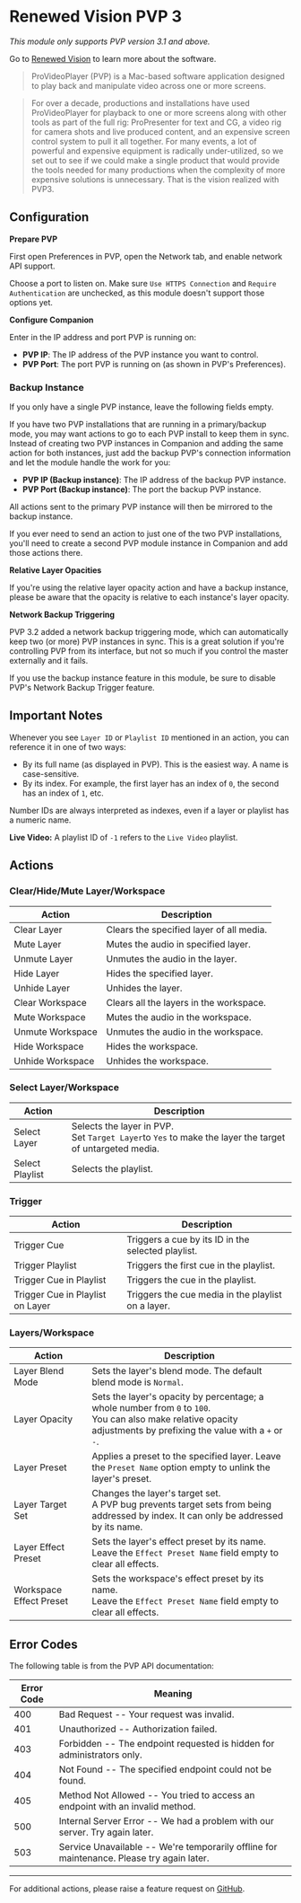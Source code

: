 # Renewed Vision PVP 3

*This module only supports PVP version 3.1 and above.*

Go to [Renewed Vision](https://renewedvision.com/provideoplayer/) to learn more about the software.

> ProVideoPlayer (PVP) is a Mac-based software application designed to play back and manipulate video across one or more screens.

> For over a decade, productions and installations have used ProVideoPlayer for playback to one or more screens along with other tools as part of the full rig: ProPresenter for text and CG, a video rig for camera shots and live produced content, and an expensive screen control system to pull it all together. For many events, a lot of powerful and expensive equipment is radically under-utilized, so we set out to see if we could make a single product that would provide the tools needed for many productions when the complexity of more expensive solutions is unnecessary. That is the vision realized with PVP3.



## Configuration

**Prepare PVP**

First open Preferences in PVP, open the Network tab, and enable network API support.

Choose a port to listen on. Make sure `Use HTTPS Connection` and `Require Authentication` are unchecked, as this module doesn't support those options yet.



**Configure Companion**

Enter in the IP address and port PVP is running on:

- **PVP IP**: The IP address of the PVP instance you want to control.
- **PVP Port**: The port PVP is running on (as shown in PVP's Preferences).



### Backup Instance

If you only have a single PVP instance, leave the following fields empty.

If you have two PVP installations that are running in a primary/backup mode, you may want actions to go to each PVP install to keep them in sync. Instead of creating two PVP instances in Companion and adding the same action for both instances, just add the backup PVP's connection information and let the module handle the work for you:

- **PVP IP (Backup instance)**: The IP address of the backup PVP instance.
- **PVP Port (Backup instance)**: The port the backup PVP instance.

All actions sent to the primary PVP instance will then be mirrored to the backup instance.

If you ever need to send an action to just one of the two PVP installations, you'll need to create a second PVP module instance in Companion and add those actions there.



**Relative Layer Opacities**

If you're using the relative layer opacity action and have a backup instance, please be aware that the opacity is relative to each instance's layer opacity. 



**Network Backup Triggering** 

PVP 3.2 added a network backup triggering mode, which can automatically keep two (or more) PVP instances in sync. This is a great solution if you're controlling PVP from its interface, but not so much if you control the master externally and it fails.

If you use the backup instance feature in this module, be sure to disable PVP's Network Backup Trigger feature.



## Important Notes

Whenever you see `Layer ID` or `Playlist ID` mentioned in an action, you can reference it in one of two ways:

- By its full name (as displayed in PVP). This is the easiest way. A name is case-sensitive.
- By its index. For example, the first layer has an index of `0`, the second has an index of `1`, etc.

Number IDs are always interpreted as indexes, even if a layer or playlist has a numeric name.

**Live Video:** A playlist ID of `-1` refers to the `Live Video` playlist.



## Actions

### Clear/Hide/Mute Layer/Workspace

| Action           | Description                              |
| ---------------- | ---------------------------------------- |
| Clear Layer      | Clears the specified layer of all media. |
| Mute Layer       | Mutes the audio in specified layer.      |
| Unmute Layer     | Unmutes the audio in the layer.          |
| Hide Layer       | Hides the specified layer.               |
| Unhide Layer     | Unhides the layer.                       |
| Clear Workspace  | Clears all the layers in the workspace.  |
| Mute Workspace   | Mutes the audio in the workspace.        |
| Unmute Workspace | Unmutes the audio in the workspace.      |
| Hide Workspace   | Hides the workspace.                     |
| Unhide Workspace | Unhides the workspace.                   |



### Select Layer/Workspace

| Action          | Description                                                  |
| --------------- | ------------------------------------------------------------ |
| Select Layer    | Selects the layer in PVP.  <br />Set `Target Layer`to `Yes` to make the layer the target of untargeted media. |
| Select Playlist | Selects the playlist.                                        |



### Trigger

| Action                           | Description                                        |
| -------------------------------- | -------------------------------------------------- |
| Trigger Cue                      | Triggers a cue by its ID in the selected playlist. |
| Trigger Playlist                 | Triggers the first cue in the playlist.            |
| Trigger Cue in Playlist          | Triggers the cue in the playlist.                  |
| Trigger Cue in Playlist on Layer | Triggers the cue media in the playlist on a layer. |



### Layers/Workspace

| Action                  | Description                                                  |
| ----------------------- | ------------------------------------------------------------ |
| Layer Blend Mode        | Sets the layer's blend mode. The default blend mode is `Normal`. |
| Layer Opacity           | Sets the layer's opacity by percentage; a whole number from `0` to `100`.  <br />You can also make relative opacity adjustments by prefixing the value with a `+` or `-`. |
| Layer Preset            | Applies a preset to the specified layer. Leave the `Preset Name` option empty to unlink the layer's preset. |
| Layer Target Set        | Changes the layer's target set.  <br />A PVP bug prevents target sets from being addressed by index. It can only be addressed by its name. |
| Layer Effect Preset     | Sets the layer's effect preset by its name.  <br />Leave the `Effect Preset Name` field empty to clear all effects. |
| Workspace Effect Preset | Sets the workspace's effect preset by its name.<br />Leave the `Effect Preset Name` field empty to clear all effects. |



## Error Codes

The following table is from the PVP API documentation:

| Error Code | Meaning                                                      |
| ---------- | ------------------------------------------------------------ |
| 400        | Bad Request -- Your request was invalid.                     |
| 401        | Unauthorized -- Authorization failed.                        |
| 403        | Forbidden -- The endpoint requested is hidden for administrators only. |
| 404        | Not Found -- The specified endpoint could not be found.      |
| 405        | Method Not Allowed -- You tried to access an endpoint with an invalid method. |
| 500        | Internal Server Error -- We had a problem with our server. Try again later. |
| 503        | Service Unavailable -- We're temporarily offline for maintenance. Please try again later. |



------

For additional actions, please raise a feature request on [GitHub](https://github.com/bitfocus/companion-module-pvp/).